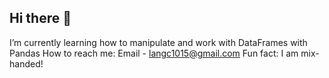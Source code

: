 ## Hi there 👋
I’m currently learning how to manipulate and work with DataFrames with Pandas
How to reach me: Email - langc1015@gmail.com
Fun fact: I am mix-handed!
<!--
**langc1015/langc1015** is a ✨ _special_ ✨ repository because its `README.md` (this file) appears on your GitHub profile.

Here are some ideas to get you started:

- 🔭 I’m currently working on ...
- 🌱 I’m currently learning how to manipulate and work with DataFrames with Pandas
- 👯 I’m looking to collaborate on ...
- 🤔 I’m looking for help with ...
- 💬 Ask me about ...
- 📫 How to reach me: Email - langc1015@gmail.com
- 😄 Pronouns: she/her
- ⚡ Fun fact: I am mix-handed!
-->
